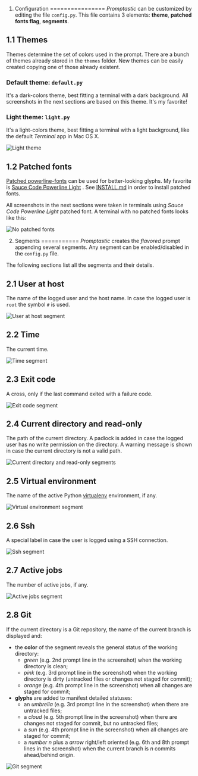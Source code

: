 1. Configuration
================
*Promptastic* can be customized by editing the file `config.py`. This file contains 3 elements:
**theme**, **patched fonts flag**, **segments**. 

1.1 Themes
----------
Themes determine the set of colors used in the prompt. There are a bunch of themes already
stored in the `themes` folder. New themes can be easily created copying one of those
already existent.

### Default theme: `default.py`
It's a dark-colors theme, best fitting a terminal with a dark background.
All screenshots in the next sections are based on this theme. It's my favorite!

### Light theme: `light.py`
It's a light-colors theme, best fitting a terminal with a light background, like the default
*Terminal* app in Mac OS X.

![Light theme](https://cloud.githubusercontent.com/assets/6423485/4515595/ab434f92-4bc6-11e4-92d4-25f7a23aa659.png)

1.2 Patched fonts
-----------------
[Patched powerline-fonts](https://github.com/Lokaltog/powerline-fonts) can be used for
better-looking glyphs. My favorite is
[Sauce Code Powerline Light](https://github.com/Lokaltog/powerline-fonts/tree/master/SourceCodePro)
. See [INSTALL.md](https://github.com/nimiq/promptastic/blob/master/INSTALL.md) in order to
install patched fonts.

All screenshots in the next sections were taken in terminals using *Sauce Code Powerline Light*
patched font. A terminal with no patched fonts looks like this:

![No patched fonts](https://cloud.githubusercontent.com/assets/6423485/4515599/b449a384-4bc6-11e4-8992-ed7ef91c6210.png)


2. Segments
===========
*Promptastic* creates the *flavored* prompt appending several segments.
Any segment can be enabled/disabled in the `config.py` file.

The following sections list all the segments and their details.

2.1 User at host
----------------
The name of the logged user and the host name. In case the logged user is `root` the symbol `#`
is used.

![User at host segment](https://cloud.githubusercontent.com/assets/6423485/4515224/aa838794-4bb1-11e4-97c0-f2c559aef82e.png)

2.2 Time
--------
The current time.

![Time segment](https://cloud.githubusercontent.com/assets/6423485/4515227/aa85510a-4bb1-11e4-9bb9-2037c55a3644.png)

2.3 Exit code
-------------
A cross, only if the last command exited with a failure code.

![Exit code segment](https://cloud.githubusercontent.com/assets/6423485/4515222/aa76a920-4bb1-11e4-9a79-ec9da95a435e.png)

2.4 Current directory and read-only
-----------------------------------
The path of the current directory. A padlock is added in case the logged user has no write 
permission on the directory. A warning message is shown in case the current directory is not a
valid path.

![Current directory and read-only segments](https://cloud.githubusercontent.com/assets/6423485/4515221/aa5afab8-4bb1-11e4-8fc2-b6d41e12e8fd.png)

2.5 Virtual environment
-----------------------
The name of the active Python [virtualenv](https://github.com/pypa/virtualenv) environment, if any.

![Virtual environment segment](https://cloud.githubusercontent.com/assets/6423485/4515228/aa91c3fe-4bb1-11e4-917e-3ffd6fe6b96a.png)

2.6 Ssh
-------
A special label in case the user is logged using a SSH connection.

![Ssh segment](https://cloud.githubusercontent.com/assets/6423485/4515223/aa836368-4bb1-11e4-9b5f-f9f0372d2ea4.png)

2.7 Active jobs
---------------
The number of active jobs, if any.

![Active jobs segment](https://cloud.githubusercontent.com/assets/6423485/4515225/aa83ca06-4bb1-11e4-9e5b-38dc60bdc625.png)

2.8 Git
-------
If the current directory is a Git repository, the name of the current branch is displayed and:

- the **color** of the segment reveals the general status of the working directory:
  - *green* (e.g. 2nd prompt line in the screenshot) when the working directory is clean;
  - *pink* (e.g. 3rd prompt line in the screenshot) when the working directory is dirty (untracked
  files or changes not staged for commit);
  - *orange* (e.g. 4th prompt line in the screenshot) when all changes are staged for commit;
- **glyphs** are added to manifest detailed statuses:
  - an *umbrella* (e.g. 3rd prompt line in the screenshot) when there are untracked files;
  - a *cloud* (e.g. 5th prompt line in the screenshot) when there are changes not staged for
  commit, but no untracked files;
  - a *sun* (e.g. 4th prompt line in the screenshot) when all changes are staged for commit;
  - a *number n* plus a *arrow* right/left oriented (e.g. 6th and 8th prompt lines in the
  screenshot) when the current branch is *n* commits ahead/behind origin.

![Git segment](https://cloud.githubusercontent.com/assets/6423485/4515226/aa84c14a-4bb1-11e4-8ce3-a593e626aa55.png)